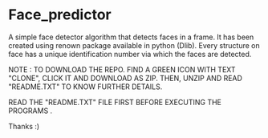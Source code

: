 # Face_predictor
A simple face detector algorithm that detects faces in a frame. It has been created using renown package available in python (Dlib). Every structure on face has a unique identification number via which the faces are detected. 

NOTE : TO DOWNLOAD THE REPO. FIND A GREEN ICON WITH TEXT "CLONE", CLICK IT AND DOWNLOAD AS ZIP. THEN, UNZIP AND READ "README.TXT" TO KNOW FURTHER DETAILS.

READ THE "README.TXT" FILE FIRST BEFORE EXECUTING THE PROGRAMS .

Thanks :)
